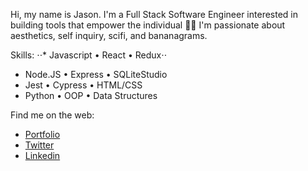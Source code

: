 Hi, my name is Jason. I'm a Full Stack Software Engineer interested in building tools that empower the individual 👊🏼 I'm passionate about aesthetics, self inquiry, scifi, and bananagrams. 

Skills: 
⋅⋅* Javascript  • React      • Redux⋅⋅ 
* Node.JS     • Express    • SQLiteStudio
* Jest        • Cypress    • HTML/CSS
* Python      • OOP        • Data Structures 

Find me on the web: 
* [Portfolio](https://portfolio-xi-seven.vercel.app/)
* [Twitter](https://twitter.com/jasoneschwa)
* [Linkedin](https://www.linkedin.com/in/jason-elliot-schwartz/)

